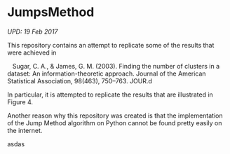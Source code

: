 # JumpsMethod
*UPD: 19 Feb 2017*

This repository contains an attempt to replicate some of the results that were achieved in

    Sugar, C. A., & James, G. M. (2003). Finding the number of clusters in a dataset: An information-theoretic approach. Journal of the American Statistical Association, 98(463), 750–763. JOUR.d

In particular, it is attempted to replicate the results that are illustrated in Figure 4.

Another reason why this repository was created is that the implementation of the Jump Method algorithm on Python cannot be found pretty easily on the internet.


asdas
